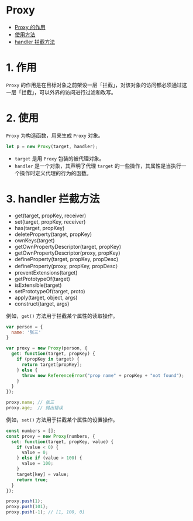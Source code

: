 # Proxy

- [Proxy 的作用](#1-作用)
- [使用方法](#2-使用)
- [handler 拦截方法](#3-handler-拦截方法)


# 1. 作用
`Proxy` 的作用是在目标对象之前架设一层「拦截」，对该对象的访问都必须通过这一层「拦截」，可以外界的访问进行过滤和改写。


# 2. 使用
`Proxy` 为构造函数，用来生成 `Proxy` 对象。
```js
let p = new Proxy(target, handler);
```

- `target` 是用 `Proxy` 包装的被代理对象。
- `handler` 是一个对象，其声明了代理 `target` 的一些操作，其属性是当执行一个操作时定义代理的行为的函数。 


# 3. handler 拦截方法
- get(target, propKey, receiver)
- set(target, propKey, receiver)
- has(target, propKey)
- deleteProperty(target, propKey)
- ownKeys(target)
- getOwnPropertyDescriptor(target, propKey)
- getOwnPropertyDescriptor(proxy, propKey)
- defineProperty(target, propKey, propDesc)
- defineProperty(proxy, propKey, propDesc）
- preventExtensions(target)
- getPrototypeOf(target)
- isExtensible(target)
- setPrototypeOf(target, proto)
- apply(target, object, args)
- construct(target, args)

例如，`get()` 方法用于拦截某个属性的读取操作。
```js
var person = {
  name: '张三'
}

var proxy = new Proxy(person, {
  get: function(target, propKey) {
    if (propKey in target) {
      return target[propKey];
    } else {
      throw new ReferenceError("prop name" + propKey + "not found");
    }
  }
});

proxy.name; // 张三
proxy.age;  // 抛出错误
```


例如，`set()` 方法用于拦截某个属性的设置操作。
```js
const numbers = [];
const proxy = new Proxy(numbers, {
  set: function(target, propKey, value) {
    if (value < 0) {
      value = 0;
    } else if (value > 100) {
      value = 100;
    } 
    target[key] = value;
    return true;
  }
});

proxy.push(1);
proxy.push(101);
proxy.push(-1); // [1, 100, 0]
```